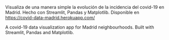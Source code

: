 ﻿Visualiza de una manera simple la evolución de la incidencia del covid-19 en Madrid.
Hecho con Streamlit, Pandas y Matplotlib.
Disponible en https://covid-data-madrid.herokuapp.com/ 

A covid-19 data visualization app for Madrid neighbourhoods.
Built with Streamlit, Pandas and Matplotlib.
